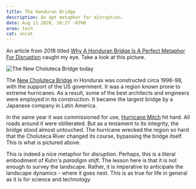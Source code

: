 ```yaml
---
title: The Honduran Bridge
description: An apt metaphor for disruption.
date: Aug 11 2020, 16:27 -0700
area: tech
cat: uncat
---
```


An article from 2018 titled [Why A Honduran Bridge Is A Perfect Metaphor For Disruption](https://medium.com/road-less-ventured/why-an-honduran-bridge-is-a-perfect-metaphor-for-disruption-2a2d7c910535)
caught my eye. Take a look at this picture.

![The New Choluteca Bridge today](https://miro.medium.com/max/1400/1*2XK32t-rmBYuMypV9yUO7w.jpeg)

The [New Choluteca Bridge](https://en.wikipedia.org/wiki/Choluteca_Bridge) in Honduras was constructed circa 1996-98, with the support
of the US government. It was a region known prone to extreme hurricanes.
As a result, some of the best architects and engineers were employed in its
construction. It became the largest bridge by a Japanese company in Latin
America.

In the same year it was commissioned for use, [Hurricane Mitch](https://en.wikipedia.org/wiki/Hurricane_Mitch) hit hard. All
roads around it were obliterated. But as a testament to its integrity, the bridge
stood almost untouched. The hurricane wrecked the region so hard that the Choluteca River
changed its course, bypassing the bridge itself. This is what is pictured above.

This is indeed a nice metaphor for _disruption_. Perhaps, this is a literal
embodiment of Kuhn's _paradigm shift_. The lesson here is that it is not enough
to survey the landscape. Rather, it is imperative to anticipate the landscape
dynamics - where it goes next. This is as true for life in general as it is for
science and technology.
